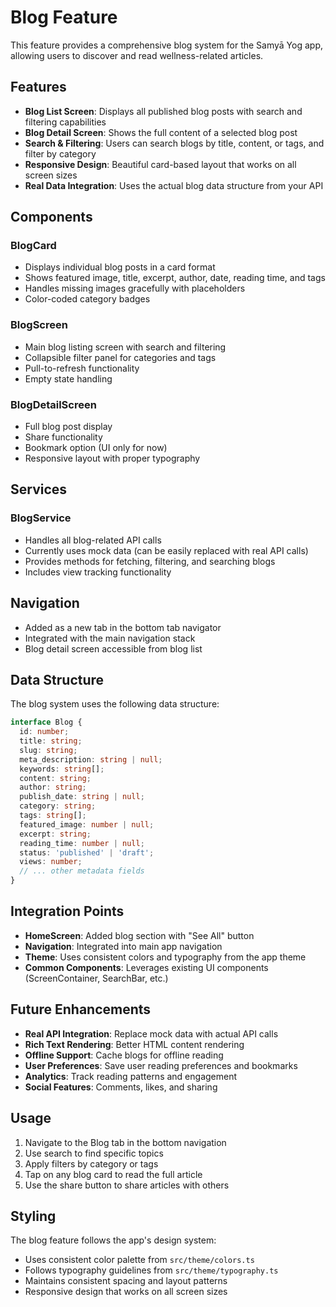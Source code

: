 # Blog Feature

This feature provides a comprehensive blog system for the Samyā Yog app, allowing users to discover and read wellness-related articles.

## Features

- **Blog List Screen**: Displays all published blog posts with search and filtering capabilities
- **Blog Detail Screen**: Shows the full content of a selected blog post
- **Search & Filtering**: Users can search blogs by title, content, or tags, and filter by category
- **Responsive Design**: Beautiful card-based layout that works on all screen sizes
- **Real Data Integration**: Uses the actual blog data structure from your API

## Components

### BlogCard
- Displays individual blog posts in a card format
- Shows featured image, title, excerpt, author, date, reading time, and tags
- Handles missing images gracefully with placeholders
- Color-coded category badges

### BlogScreen
- Main blog listing screen with search and filtering
- Collapsible filter panel for categories and tags
- Pull-to-refresh functionality
- Empty state handling

### BlogDetailScreen
- Full blog post display
- Share functionality
- Bookmark option (UI only for now)
- Responsive layout with proper typography

## Services

### BlogService
- Handles all blog-related API calls
- Currently uses mock data (can be easily replaced with real API calls)
- Provides methods for fetching, filtering, and searching blogs
- Includes view tracking functionality

## Navigation

- Added as a new tab in the bottom tab navigator
- Integrated with the main navigation stack
- Blog detail screen accessible from blog list

## Data Structure

The blog system uses the following data structure:

```typescript
interface Blog {
  id: number;
  title: string;
  slug: string;
  meta_description: string | null;
  keywords: string[];
  content: string;
  author: string;
  publish_date: string | null;
  category: string;
  tags: string[];
  featured_image: number | null;
  excerpt: string;
  reading_time: number | null;
  status: 'published' | 'draft';
  views: number;
  // ... other metadata fields
}
```

## Integration Points

- **HomeScreen**: Added blog section with "See All" button
- **Navigation**: Integrated into main app navigation
- **Theme**: Uses consistent colors and typography from the app theme
- **Common Components**: Leverages existing UI components (ScreenContainer, SearchBar, etc.)

## Future Enhancements

- **Real API Integration**: Replace mock data with actual API calls
- **Rich Text Rendering**: Better HTML content rendering
- **Offline Support**: Cache blogs for offline reading
- **User Preferences**: Save user reading preferences and bookmarks
- **Analytics**: Track reading patterns and engagement
- **Social Features**: Comments, likes, and sharing

## Usage

1. Navigate to the Blog tab in the bottom navigation
2. Use search to find specific topics
3. Apply filters by category or tags
4. Tap on any blog card to read the full article
5. Use the share button to share articles with others

## Styling

The blog feature follows the app's design system:
- Uses consistent color palette from `src/theme/colors.ts`
- Follows typography guidelines from `src/theme/typography.ts`
- Maintains consistent spacing and layout patterns
- Responsive design that works on all screen sizes
